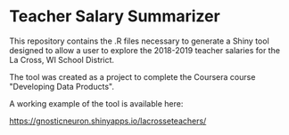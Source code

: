 # Teacher Salary Summarizer

This repository contains the .R files necessary to generate a Shiny tool designed to allow a user to explore the 2018-2019 teacher salaries for the La Cross, WI School District.

The tool was created as a project to complete the Coursera course "Developing Data Products".

A working example of the tool is available here:

https://gnosticneuron.shinyapps.io/lacrosseteachers/
